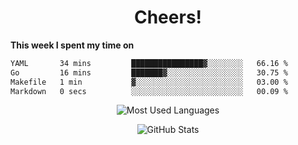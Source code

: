 <h1 align="center">Cheers!</h1>

**This week I spent my time on**
<!--START_SECTION:waka-->

```txt
YAML       34 mins         ████████████████▓░░░░░░░░   66.16 %
Go         16 mins         ███████▓░░░░░░░░░░░░░░░░░   30.75 %
Makefile   1 min           ▓░░░░░░░░░░░░░░░░░░░░░░░░   03.00 %
Markdown   0 secs          ░░░░░░░░░░░░░░░░░░░░░░░░░   00.09 %
```

<!--END_SECTION:waka-->

<p align="center"><img src="https://github-readme-stats.vercel.app/api/top-langs/?username=thnkrn&layout=compact&hide=html&theme=tokyonight" alt="Most Used Languages" /></p>

<p align="center"><img src="https://github-readme-stats.vercel.app/api?username=thnkrn&show_icons=true&count_private=true&theme=tokyonight&show=reviews&hide_rank=false&rank_icon=github" alt="GitHub Stats" /></p>

<!-- <p align="center"><a href="https://wakatime.com"><img src="https://wakatime.com/share/@thnkrn/40092326-d1bd-471b-89da-9a7c63939402.png" /></p>
 -->
